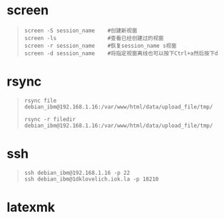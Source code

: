 # screen

> ```shell
> screen -S session_name    #创建新视窗
> screen -ls                #查看已经创建过的视窗
> screen -r session_name    #恢复session_name s视窗
> screen -d session_name    #将指定视窗离线也可以按下Ctrl+a然后按下d
> ```

# rsync

> ```shell
> rsync file debian_ibm@192.168.1.16:/var/www/html/data/upload_file/tmp/
> 
> rsync -r filedir debian_ibm@192.168.1.16:/var/www/html/data/upload_file/tmp/
> ```

# ssh

> ```shell
> ssh debian_ibm@192.168.1.16 -p 22
> ssh debian_ibm@1dklovelich.iok.la -p 18210
> ```

# latexmk
